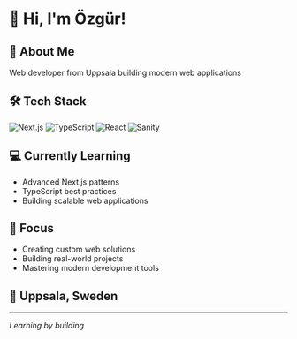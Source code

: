 # 👋 Hi, I'm Özgür!

## 🚀 About Me
Web developer from Uppsala building modern web applications

## 🛠️ Tech Stack
![Next.js](https://img.shields.io/badge/-Next.js-000000?style=flat&logo=next.js)
![TypeScript](https://img.shields.io/badge/-TypeScript-3178C6?style=flat&logo=typescript&logoColor=white)
![React](https://img.shields.io/badge/-React-61DAFB?style=flat&logo=react&logoColor=black)
![Sanity](https://img.shields.io/badge/-Sanity-F03E2F?style=flat&logo=sanity&logoColor=white)


## 💻 Currently Learning
- Advanced Next.js patterns
- TypeScript best practices
- Building scalable web applications

## 🎯 Focus
- Creating custom web solutions
- Building real-world projects
- Mastering modern development tools

## 📍 Uppsala, Sweden

---
*Learning by building*
